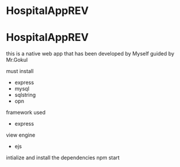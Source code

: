 # HospitalAppREV
# HospitalAppREV
 this is a native web app that has been developed by Myself guided by Mr.Gokul

 must install
- express
- mysql
- sqlstring
- opn

framework used
- express

view engine
- ejs

intialize and install the dependencies
npm start



